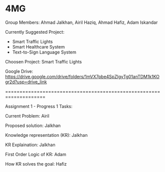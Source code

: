 # 4MG

Group Members: Ahmad Jalkhan, Airil Haziq, Ahmad Hafiz, Adam Iskandar


Currently Suggested Project:  
- Smart Traffic Lights
- Smart Healthcare System
- Text-to-Sign Language System

Choosen Project: Smart Traffic Lights

Google Drive: https://drive.google.com/drive/folders/1mVX7pbe4SpZIgyTg01anTDM1k1KOgr2d?usp=drive_link


====================================================================

Assignment 1 - Progress 1 Tasks:

Current Problem: Airil

Proposed solution: Jalkhan

Knowledge representation (KR): Jalkhan

KR Explaination: Jalkhan

First Order Logic of KR: Adam

How KR solves the goal: Hafiz
